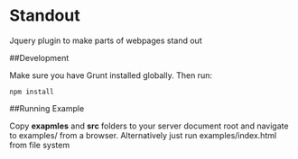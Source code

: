 Standout
========
Jquery plugin to make parts of webpages stand out

##Development

Make sure you have Grunt installed globally. Then run: 

```shell
npm install
``` 

##Running Example

Copy **exapmles** and **src** folders to your server document root
and navigate to examples/ from a browser. Alternatively just run
examples/index.html from file system
